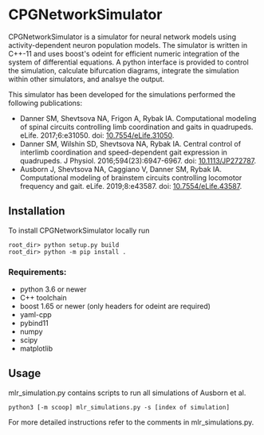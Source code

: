 # CPGNetworkSimulator
CPGNetworkSimulator is a simulator for neural network models using activity-dependent neuron population models. The simulator is written in C++-11 and uses boost's odeint for efficient numeric integration of the system of differential equations. A python interface is provided to control the simulation, calculate bifurcation diagrams, integrate the simulation within other simulators, and analsye the output. 

This simulator has been developed for the simulations performed the following publications:
- Danner SM, Shevtsova NA, Frigon A, Rybak IA. Computational modeling of spinal circuits controlling limb coordination and gaits in quadrupeds. eLife. 2017;6:e31050. doi: [10.7554/eLife.31050](http://doi.org/10.7554/eLife.31050). 
- Danner SM, Wilshin SD, Shevtsova NA, Rybak IA. Central control of interlimb coordination and speed-dependent gait expression in quadrupeds. J Physiol. 2016;594(23):6947-6967. doi: [10.1113/JP272787](http://doi.org/10.1113/JP272787). 
- Ausborn J, Shevtsova NA, Caggiano V, Danner SM, Rybak IA. Computational modeling of brainstem circuits controlling locomotor frequency and gait. eLife. 2019;8:e43587. doi: [10.7554/eLife.43587](http://doi.org/10.7554/eLife.43587).

## Installation
To install CPGNetworkSimulator locally run
```
root_dir> python setup.py build
root_dir> python -m pip install .
```
### Requirements: 
- python 3.6 or newer
- C++ toolchain
- boost 1.65 or newer (only headers for odeint are required)
- yaml-cpp
- pybind11
- numpy
- scipy
- matplotlib

## Usage
mlr_simulation.py contains scripts to run all simulations of Ausborn et al.
```
python3 [-m scoop] mlr_simulations.py -s [index of simulation]
```
For more detailed instructions refer to the comments in mlr_simulations.py.
